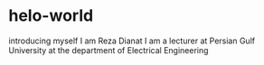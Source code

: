# helo-world
introducing myself
I am Reza Dianat
I am a lecturer at Persian Gulf University
at the department of Electrical Engineering
